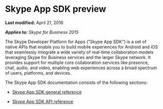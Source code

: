 
# Skype App SDK preview

 **Last modified:** April 21, 2016

 _**Applies to:** Skype for Business 2015_

The Skype Developer Platform for Apps ("Skype App SDK") is a set of native APIs that enable you to build mobile experiences for Android and iOS that seamlessly integrate a wide variety of real-time collaboration models leveraging Skype for Business services and the larger Skype network. It provides support for multiple core collaboration services like presence, chat, audio, and video, enabling web experiences across a broad spectrum of users, platforms, and devices.

The Skype App SDK documentation consists of the following sections:

- [Skype App SDK general reference](GeneralReference.md)
    
- [Skype App SDK API reference]( https://ucwa.skype.com/index)
    
